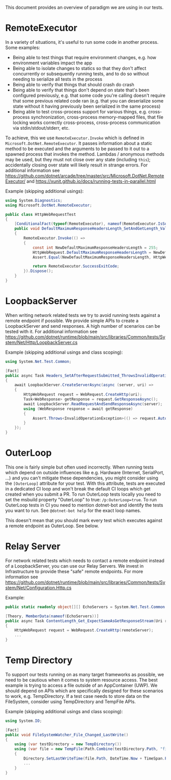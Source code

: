 This document provides an overview of paradigm we are using in our tests.

# RemoteExecutor
In a variety of situations, it's useful to run some code in another process.  Some examples:
- Being able to test things that require environment changes, e.g. how environment variables impact the app
- Being able to isolate changes to statics so that they don't affect concurrently or subsequently running tests, and to do so without needing to serialize all tests in the process
- Being able to verify that things that should crash do crash
- Being able to verify that things don't depend on state that's been configured previously, e.g. that some code you're calling doesn't require that some previous related code ran (e.g. that you can deserialize some state without it having previously been serialized in the same process)
- Being able to test cross-process support for various things, e.g. cross-process synchronization, cross-process memory-mapped files, that file locking works correctly cross-process, cross-process communication via stdin/stdout/stderr, etc.

To achieve, this we use `RemoteExecutor.Invoke` which is defined in `Microsoft.DotNet.RemoteExecutor`. It passes information about a static method to be executed and the arguments to be passed to it out to a spawned process that invokes the method.  Lambdas / anonymous methods may be used, but they must not close over any state (including `this`); accidentally closing over state will likely result in strange errors. For additional information see https://github.com/dotnet/arcade/tree/master/src/Microsoft.DotNet.RemoteExecutor/ and https://xunit.github.io/docs/running-tests-in-parallel.html

Example (skipping additional usings):
```cs
using System.Diagnostics;
using Microsoft.DotNet.RemoteExecutor;

public class HttpWebRequestTest
{
    [ConditionalFact(typeof(RemoteExecutor), nameof(RemoteExecutor.IsSupported))]
    public void DefaultMaximumResponseHeadersLength_SetAndGetLength_ValuesMatch()
    {
        RemoteExecutor.Invoke(() =>
        {
            const int NewDefaultMaximumResponseHeadersLength = 255;
            HttpWebRequest.DefaultMaximumResponseHeadersLength = NewDefaultMaximumResponseHeadersLength;
            Assert.Equal(NewDefaultMaximumResponseHeadersLength, HttpWebRequest.DefaultMaximumResponseHeadersLength);

            return RemoteExecutor.SuccessExitCode;
        }).Dispose();
    }
}
```

 # LoopbackServer
When writing network related tests we try to avoid running tests against a remote endpoint if possible. We provide simple APIs to create a LoopbackServer and send responses. A high number of scenarios can be tested with it. For additional information see https://github.com/dotnet/runtime/blob/main/src/libraries/Common/tests/System/Net/Http/LoopbackServer.cs

Example (skipping additional usings and class scoping):
```cs
using System.Net.Test.Common;

[Fact]
public async Task Headers_SetAfterRequestSubmitted_ThrowsInvalidOperationException()
{
    await LoopbackServer.CreateServerAsync(async (server, uri) =>
    {
        HttpWebRequest request = WebRequest.CreateHttp(uri);
        Task<WebResponse> getResponse = request.GetResponseAsync();
        await LoopbackServer.ReadRequestAndSendResponseAsync(server);
        using (WebResponse response = await getResponse)
        {
            Assert.Throws<InvalidOperationException>(() => request.AutomaticDecompression = DecompressionMethods.Deflate);
        }
    });
}
```

# OuterLoop
This one is fairly simple but often used incorrectly. When running tests which depend on outside influences like e.g. Hardware (Internet, SerialPort, ...) and you can't mitigate these dependencies, you might consider using the `[OuterLoop]` attribute for your test.
With this attribute, tests are executed in a dedicated CI loop and won't break the default CI loops which get created when you submit a PR.
To run OuterLoop tests locally you need to set the msbuild property "OuterLoop" to true: `/p:OuterLoop=true`.
To run OuterLoop tests in CI you need to mention dotnet-bot and identify the tests you want to run. See `@dotnet-bot help` for the exact loop names.

This doesn't mean that you should mark every test which executes against a remote endpoint as OuterLoop. See below.

# Relay Server
For network related tests which needs to contact a remote endpoint instead of a LoopbackServer, you can use our Relay Servers. We invest in Infrastructure to provide these "safe" remote endpoints.
For more information see https://github.com/dotnet/runtime/blob/main/src/libraries/Common/tests/System/Net/Configuration.Http.cs

Example:
```cs
public static readonly object[][] EchoServers = System.Net.Test.Common.Configuration.Http.EchoServers;

[Theory, MemberData(nameof(EchoServers))]
public async Task ContentLength_Get_ExpectSameAsGetResponseStream(Uri remoteServer)
{
    HttpWebRequest request = WebRequest.CreateHttp(remoteServer);
    ...
}
```

# Temp Directory
To support our tests running on as many target frameworks as possible, we need to be cautious when it comes to system resource access. The best example is trying to access a file outside of an AppContainer (UWP). We should depend on APIs which are specifically designed for these scenarios to work, e.g. TempDirectory. If a test case needs to store data on the FileSystem, consider using TempDirectory and TempFile APIs.

Example (skipping additional usings and class scoping):
```cs
using System.IO;

[Fact]
public void FileSystemWatcher_File_Changed_LastWrite()
{
    using (var testDirectory = new TempDirectory())
    using (var file = new TempFile(Path.Combine(testDirectory.Path, "file")))
    {
        Directory.SetLastWriteTime(file.Path, DateTime.Now + TimeSpan.FromSeconds(10));
        ...
    }
}
```
